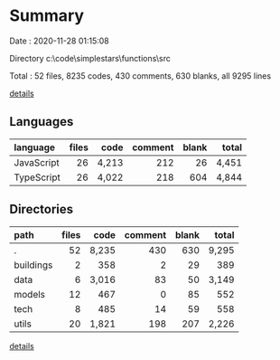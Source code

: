 # Summary

Date : 2020-11-28 01:15:08

Directory c:\code\simplestars\functions\src

Total : 52 files,  8235 codes, 430 comments, 630 blanks, all 9295 lines

[details](details.md)

## Languages
| language | files | code | comment | blank | total |
| :--- | ---: | ---: | ---: | ---: | ---: |
| JavaScript | 26 | 4,213 | 212 | 26 | 4,451 |
| TypeScript | 26 | 4,022 | 218 | 604 | 4,844 |

## Directories
| path | files | code | comment | blank | total |
| :--- | ---: | ---: | ---: | ---: | ---: |
| . | 52 | 8,235 | 430 | 630 | 9,295 |
| buildings | 2 | 358 | 2 | 29 | 389 |
| data | 6 | 3,016 | 83 | 50 | 3,149 |
| models | 12 | 467 | 0 | 85 | 552 |
| tech | 8 | 485 | 14 | 59 | 558 |
| utils | 20 | 1,821 | 198 | 207 | 2,226 |

[details](details.md)